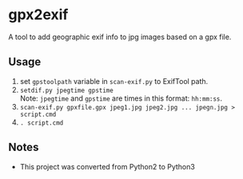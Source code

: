 # gpx2exif
A tool to add geographic exif info to jpg images based on a gpx file.

## Usage
1. set `gpstoolpath` variable in `scan-exif.py` to ExifTool path.
2. `setdif.py jpegtime gpstime`  
    Note: `jpegtime` and `gpstime` are times in this format: `hh:mm:ss`.
3. `scan-exif.py gpxfile.gpx jpeg1.jpg jpeg2.jpg ... jpegn.jpg > script.cmd`
4. `. script.cmd`

## Notes
* This project was converted from Python2 to Python3